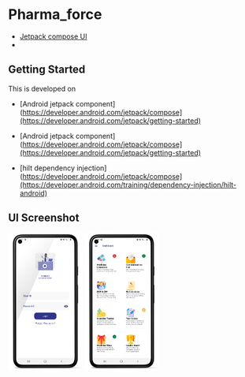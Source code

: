 # Pharma_force

- [Jetpack compose UI](https://developer.android.com/jetpack/compose)
- 

## Getting Started

This is developed on 
- [Android jetpack component](https://developer.android.com/jetpack/compose](https://developer.android.com/jetpack/getting-started)
- [Android jetpack component](https://developer.android.com/jetpack/compose](https://developer.android.com/jetpack/getting-started)

- [hilt dependency injection](https://developer.android.com/jetpack/compose](https://developer.android.com/training/dependency-injection/hilt-android)


## UI Screenshot

<img src="https://github.com/mdmasum-shuvo/Pharma_force/blob/master/file/login.png?raw=true" width=30% height=30%> 

<img src="https://github.com/mdmasum-shuvo/Pharma_force/blob/master/file/dasboard.png?raw=true" width=30% height=30%> 
